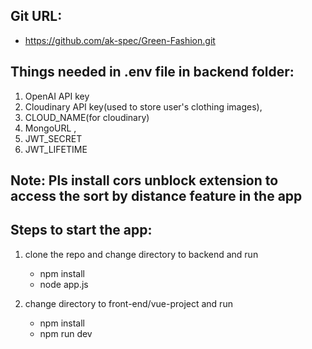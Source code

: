 
## Git URL:
  - https://github.com/ak-spec/Green-Fashion.git

## Things needed in .env file in backend folder:

1. OpenAI API key 
2. Cloudinary API key(used to store user's clothing images), 
3. CLOUD_NAME(for cloudinary)
4. MongoURL ,
5. JWT_SECRET
6. JWT_LIFETIME 

## Note: Pls install cors unblock extension to access the sort by distance feature in the app

## Steps to start the app:

1. clone the repo and change directory to backend and run
   -  npm install
   -  node app.js

2. change directory to front-end/vue-project and run 
   - npm install
   - npm run dev

